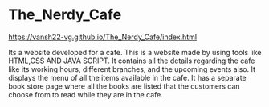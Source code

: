 # The_Nerdy_Cafe

https://vansh22-vg.github.io/The_Nerdy_Cafe/index.html


Its a website developed for a cafe.
This is a website made by using tools like HTML,CSS AND JAVA SCRIPT.
It contains all the details regarding the cafe like its working hours, different branches, and the upcoming events also.
It displays the menu of all the items available in the cafe.
It has a separate book store page where all the books are listed that the customers can choose from to read while they are in the cafe.
